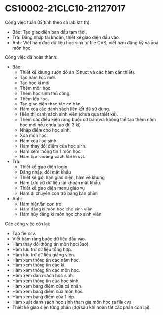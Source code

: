 ﻿# CS10002-21CLC10-21127017
Công việc tuần 05(tính theo số lab ktlt th):
- Bảo: Tạo giao diện ban đầu tạm thời.
- Trà: Đăng nhập tài khoản, thiết kế giao diện đầu vào.
- Anh: Viết hàm đọc dữ liệu học sinh từ file CVS, viết hàm đăng ký và xoá môn học.

Công việc đã hoàn thành:
- Bảo:
    + Thiết kế khung sườn đồ án (Struct và các hàm cần thiết).
    + Tạo năm học mới.
    + Tạo học kì mới.
    + Thêm môn học.
    + Thêm học sinh thủ công.
    + Thêm lớp học.
    + Tạo giao diện thao tác cơ bản.
    + Hàm xoá các danh sách liên kết đã sử dụng.
    + Hiển thị danh sách sinh viên (chưa qua thiết kế).
    + Thêm các điều kiện ràng buộc cơ bản(vd: không thể tạo thêm năm học mới nếu chưa tạo đủ 3 kì).
    + Nhập điểm cho học sinh.
    + Xoá môn học.
    + Hàm xoá học sinh.
    + Hàm thay đổi điểm của học sinh.
    + Hàm xem thông tin 1 môn học.
    + Hàm tạo khoảng cách khi in cột.
- Trà:
    + Thiết kế giao diện login
    + Đăng nhập, đổi mật khẩu
    + Thiết kế giới hạn giao diện, hàm vẽ khung
    + Hàm Lưu trữ dữ liệu tài khoản mật khẩu.
    + Thiết kế giao diện menu giáo vụ
    + Hàm di chuyển con trỏ bằng bàn phím
- Anh:
    + Hàm hiện/ẩn con trỏ
    + Hàm đăng kí môn học cho sinh viên
    + Hàm hủy đăng kí môn học cho sinh viên
    
Các công việc còn lại:
- Tạo fie csv.
- Viết hàm ràng buộc dữ liệu đầu vào.
- Hàm thay đổi thông tin môn học(Bao).
- Hàm lưu trữ dữ liệu tổng hợp.
- Hàm lưu trữ dữ liệu giảng viên.
- Hàm xem thông tin các năm học.
- Hàm xem thông tin các kì.
- Hàm xem thông tin các môn học.
- Hàm xem danh sách học sinh.
- Hàm xem thông tin của học sinh.
- Hàm xem bảng điểm của cá nhân.
- Hàm xem bảng điểm của môn học.
- Hàm xem bảng điểm của 1 lớp.
- Hàm xuất danh sách học sinh tham gia môn học ra file cvs.
- Thiết kế giao diện từng phần (đợi sau khi hoàn tất các phần còn lại).


